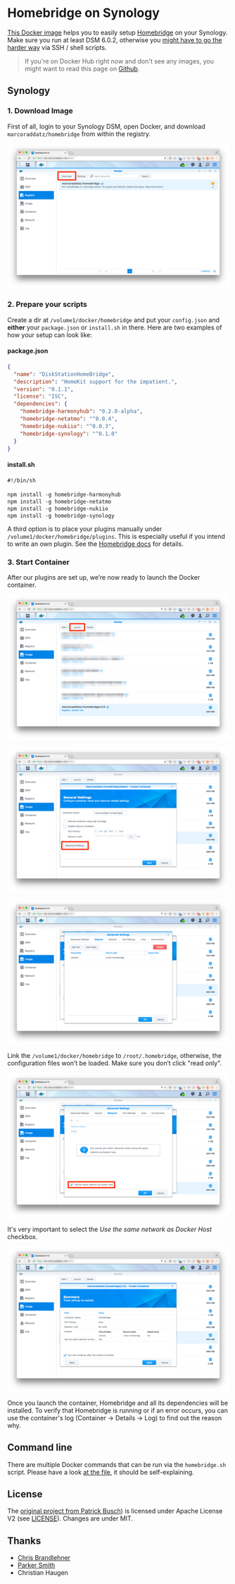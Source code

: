 # Homebridge on Synology

[This Docker image](https://hub.docker.com/r/marcoraddatz/homebridge/) helps you to easily setup [Homebridge](https://github.com/nfarina/homebridge) on your Synology. Make sure you run at least DSM 6.0.2, otherwise you [might have to go the harder way](https://marcoraddatz.com/en/2016/07/13/run-homebridge-on-a-synology/) via SSH / shell scripts.

> If you're on Docker Hub right now and don't see any images, you might want to read this page on [Github](https://github.com/marcoraddatz/homebridge-docker).

## Synology

### 1. Download Image

First of all, login to your Synology DSM, open Docker, and download `marcoraddatz/homebridge` from within the registry.

![Registry Overview.](doc/1.png)

### 2. Prepare your scripts

Create a dir at `/volume1/docker/homebridge` and put your `config.json` and **either** your `package.json` or `install.sh` in there. Here are two examples of how your setup can look like:

#### package.json

```json
{
  "name": "DiskStationHomeBridge",
  "description": "HomeKit support for the impatient.",
  "version": "0.1.1",
  "license": "ISC",
  "dependencies": {
    "homebridge-harmonyhub": "0.2.0-alpha",
    "homebridge-netatmo": "^0.0.4",
    "homebridge-nukiio": "^0.0.3",
    "homebridge-synology": "^0.1.0"
  }
}
```

#### install.sh

```shell
#!/bin/sh

npm install -g homebridge-harmonyhub
npm install -g homebridge-netatmo
npm install -g homebridge-nukiio
npm install -g homebridge-synology
```


A third option is to place your plugins manually under `/volume1/docker/homebridge/plugins`. This is especially useful if you intend to write an own plugin. See the [Homebridge docs](https://github.com/nfarina/homebridge#plugin-development) for details.

### 3. Start Container

After our plugins are set up, we’re now ready to launch the Docker container.

![Launch container.](doc/2.png)

![Click 'Advanced Settings'.](doc/3.png)

![Link local configs.](doc/4.png)

Link the `/volume1/docker/homebridge` to `/root/.homebridge`, otherwise, the configuration files won’t be loaded. Make sure you don’t click "read only".

![Allow container to work act as host.](doc/5.png)

It's very important to select the *Use the same network as Docker Host* checkbox.

![That's it!](doc/6.png)

Once you launch the container, Homebridge and all its dependencies will be installed. To verify that Homebridge is running or if an error occurs, you can use the container's log (Container → Details → Log) to find out the reason why.

## Command line

There are multiple Docker commands that can be run via the `homebridge.sh` script. Please have a look [at the file](homebridge.sh), it should be self-explaining.

## License

The [original project from Patrick Busch](https://github.com/patrickbusch/homebridge-docker)) is licensed under Apache License V2 (see [LICENSE](LICENSE)). Changes are under MIT.

## Thanks
- [Chris Brandlehner](https://github.com/cbrandlehner/homebridge-docker)
- [Parker Smith](https://github.com/psmith3/synology-docker-homebridge)
- Christian Haugen